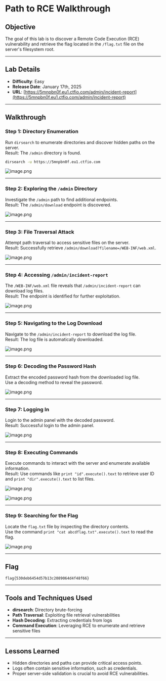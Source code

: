 # Path to RCE Walkthrough

## Objective

The goal of this lab is to discover a Remote Code Execution (RCE) vulnerability and retrieve the flag located in the `/flag.txt` file on the server's filesystem root.

---

## Lab Details

- **Difficulty**: Easy
- **Release Date**: January 17th, 2025
- **URL**: [https://5mnpbn0f.eu1.ctfio.com/admin/incident-report](https://5mnpbn0f.eu1.ctfio.com/admin/incident-report)

---

## Walkthrough

### Step 1: Directory Enumeration

Run `dirsearch` to enumerate directories and discover hidden paths on the server.  
Result: The `/admin` directory is found.

```bash
dirsearch -u https://5mnpbn0f.eu1.ctfio.com
```

![image.png](./Assets/image.png)

---

### Step 2: Exploring the `/admin` Directory

Investigate the `/admin` path to find additional endpoints.  
Result: The `/admin/download` endpoint is discovered.

![image.png](./Assets/image%201.png)

---

### Step 3: File Traversal Attack

Attempt path traversal to access sensitive files on the server.  
Result: Successfully retrieve `/admin/download?filename=/WEB-INF/web.xml`.

![image.png](./Assets/image%202.png)

---

### Step 4: Accessing `/admin/incident-report`

The `/WEB-INF/web.xml` file reveals that `/admin/incident-report` can download log files.  
Result: The endpoint is identified for further exploitation.

![image.png](./Assets/image%203.png)

---

### Step 5: Navigating to the Log Download

Navigate to the `/admin/incident-report` to download the log file.  
Result: The log file is automatically downloaded.

![image.png](./Assets/image%204.png)

---

### Step 6: Decoding the Password Hash

Extract the encoded password hash from the downloaded log file.  
Use a decoding method to reveal the password.

![image.png](./Assets/image%205.png)

---

### Step 7: Logging In

Login to the admin panel with the decoded password.  
Result: Successful login to the admin panel.

![image.png](./Assets/image%206.png)

---

### Step 8: Executing Commands

Execute commands to interact with the server and enumerate available information.  
Result: Use commands like `print "id".execute().text` to retrieve user ID and `print "dir".execute().text` to list files.

![image.png](./Assets/image%207.png)

![image.png](./Assets/image%208.png)

---

### Step 9: Searching for the Flag

Locate the `flag.txt` file by inspecting the directory contents.  
Use the command `print "cat abcdflag.txt".execute().text` to read the flag.

![image.png](./Assets/image%209.png)

---

## Flag

```text
flag{530deb6454d57b13c2089064d4f48f66}
```

---

## Tools and Techniques Used

- **dirsearch**: Directory brute-forcing
- **Path Traversal**: Exploiting file retrieval vulnerabilities
- **Hash Decoding**: Extracting credentials from logs
- **Command Execution**: Leveraging RCE to enumerate and retrieve sensitive files

---

## Lessons Learned

- Hidden directories and paths can provide critical access points.
- Logs often contain sensitive information, such as credentials.
- Proper server-side validation is crucial to avoid RCE vulnerabilities.
